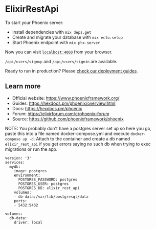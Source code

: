 # ElixirRestApi

To start your Phoenix server:

  * Install dependencies with `mix deps.get`
  * Create and migrate your database with `mix ecto.setup`
  * Start Phoenix endpoint with `mix phx.server`

Now you can visit [`localhost:4000`](http://localhost:4000) from your browser.

`/api/users/signup` and `/api/users/signin` are available.

Ready to run in production? Please [check our deployment guides](https://hexdocs.pm/phoenix/deployment.html).

## Learn more

  * Official website: https://www.phoenixframework.org/
  * Guides: https://hexdocs.pm/phoenix/overview.html
  * Docs: https://hexdocs.pm/phoenix
  * Forum: https://elixirforum.com/c/phoenix-forum
  * Source: https://github.com/phoenixframework/phoenix
  
NOTE: You probably don't have a postgres server set up so here you go, paste this into a file named docker-compose.yml and execute `docker-compose up -d`. Attach to the container and create a db named `elixir_rest_api` if you get errors saying no such db when trying to exec migrations or run the app.

```
version: '3'
services:
  mydb:
    image: postgres
    environment:
      POSTGRES_PASSWORD: postgres
      POSTGRES_USER: postgres
      POSTGRES_DB: elixir_rest_api
    volumes:
    - db-data:/var/lib/postgresql/data
    ports:
    - 5432:5432

volumes:
  db-data:
    driver: local
